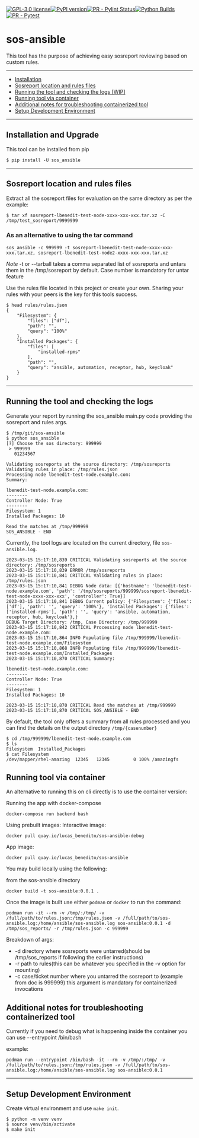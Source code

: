 [![GPL-3.0 license](https://img.shields.io/badge/license-GPL%20v3.0-brightgreen.svg)](https://github.com/lucas-benedito/sos-ansible/blob/devel/LICENSE)[![PyPI version](https://img.shields.io/pypi/v/sos_ansible.svg)](https://pypi.org/project/sos-ansible/)[![PR - Pylint Status](https://github.com/lucas-benedito/sos-ansible/actions/workflows/pylint.yml/badge.svg)](https://github.com/lucas-benedito/sos-ansible/actions/workflows/pylint.yml)[![Python Builds](https://github.com/lucas-benedito/sos-ansible/actions/workflows/python-publish.yml/badge.svg)](https://github.com/lucas-benedito/sos-ansible/actions/workflows/python-publish.yml)[![PR - Pytest](https://github.com/lucas-benedito/sos-ansible/actions/workflows/pytest.yml/badge.svg)](https://github.com/lucas-benedito/sos-ansible/actions/workflows/pytest.yml)

# sos-ansible

This tool has the purpose of achieving easy sosreport reviewing based on custom rules.

---

* [Installation](#installation)
* [Sosreport location and rules files](#sosreport-location-and-rules-files)
* [Running the tool and checking the logs [WIP]](#running-the-tool-and-checking-the-logs-[wip])
* [Running tool via container](#running-tool-via-container)
* [Additional notes for troubleshooting containerized tool](#additional-notes-for-troubleshooting-containerized-tool)
* [Setup Development Environment](#setup-development-environment)
---
## Installation and Upgrade
This tool can be installed from pip
```
$ pip install -U sos_ansible
```

---
## Sosreport location and rules files
Extract all the sosreport files for evaluation on the same directory as per the example:
```
$ tar xf sosreport-lbenedit-test-node-xxxx-xxx-xxx.tar.xz -C /tmp/test_sosreport/9999999
```
### As an alternative to using the tar command

`sos_ansible -c 999999 -t sosreport-lbenedit-test-node-xxxx-xxx-xxx.tar.xz, sosreport-lbenedit-test-node2-xxxx-xxx-xxx.tar.xz`

*Note* -t or --tarball takes a comma separated list of sosreports and untars them in the /tmp/sosreport by default. Case number is mandatory for untar feature

Use the rules file located in this project or create your own. Sharing your rules with your peers is the key for this tools success.
```
$ head rules/rules.json                                                                       
{
    "Filesystem": {
        "files": ["df"],
        "path": "",
        "query": "100%"
    },
    "Installed Packages": {
        "files": [
            "installed-rpms"
        ],
        "path": "",
        "query": "ansible, automation, receptor, hub, keycloak"
    }
}
```

---
## Running the tool and checking the logs
Generate your report by running the sos_ansible main.py code providing the sosreport and rules args.
```
$ /tmp/git/sos-ansible
$ python sos_ansible
[?] Choose the sos directory: 999999
 > 999999
   01234567

Validating sosreports at the source directory: /tmp/sosreports
Validating rules in place: /tmp/rules.json
Processing node lbenedit-test-node.example.com:
Summary:

lbenedit-test-node.example.com:
--------
Controller Node: True
--------
Filesystem: 1
Installed Packages: 10

Read the matches at /tmp/999999
SOS_ANSIBLE - END
```

Currently, the tool logs are located on the current directory, file `sos-ansible.log`.
```
2023-03-15 15:17:10,839 CRITICAL Validating sosreports at the source directory: /tmp/sosreports
2023-03-15 15:17:10,839 ERROR /tmp/sosreports
2023-03-15 15:17:10,841 CRITICAL Validating rules in place: /tmp/rules.json
2023-03-15 15:17:10,841 DEBUG Node data: [{'hostname': 'lbenedit-test-node.example.com', 'path': '/tmp/sosreports/999999/sosreport-lbenedit-test-node-xxxx-xxx-xxx', 'controller': True}]
2023-03-15 15:17:10,841 DEBUG Current policy: {'Filesystem': {'files': ['df'], 'path': '', 'query': '100%'}, 'Installed Packages': {'files': ['installed-rpms'], 'path': '', 'query': 'ansible, automation, receptor, hub, keycloak'},}
DEBUG Target Directory: /tmp, Case Directory: /tmp/999999
2023-03-15 15:17:10,842 CRITICAL Processing node lbenedit-test-node.example.com:
2023-03-15 15:17:10,864 INFO Populating file /tmp/999999/lbenedit-test-node.example.com/Filesystem
2023-03-15 15:17:10,868 INFO Populating file /tmp/999999/lbenedit-test-node.example.com/Installed_Packages
2023-03-15 15:17:10,870 CRITICAL Summary:

lbenedit-test-node.example.com:
--------
Controller Node: True
--------
Filesystem: 1
Installed Packages: 10

2023-03-15 15:17:10,870 CRITICAL Read the matches at /tmp/999999
2023-03-15 15:17:10,870 CRITICAL SOS_ANSIBLE - END
```

By default, the tool only offers a summary from all rules processed and you can find the details on the output directory `/tmp/{casenumber}`
```
$ cd /tmp/999999/lbenedit-test-node.example.com
$ ls
Filesystem  Installed_Packages
$ cat Filesystem
/dev/mapper/rhel-amazing  12345   12345         0 100% /amazingfs
```

## Running tool via container

An alternative to running this on cli directly is to use the container version:

Running the app with docker-compose
```
docker-compose run backend bash
```

Using prebuilt images:
Interactive image:
```
docker pull quay.io/lucas_benedito/sos-ansible-debug
```
App image:
```
docker pull quay.io/lucas_benedito/sos-ansible
```

You may build locally using the following:

from the sos-ansible directory
```
docker build -t sos-ansible:0.0.1 .
``` 


Once the image is built use either `podman` or `docker` to run the command:

``` 
podman run -it --rm -v /tmp/:/tmp/ -v /full/path/to/rules.json:/tmp/rules.json -v /full/path/to/sos-ansible.log:/home/ansible/sos-ansible.log sos-ansible:0.0.1 -d /tmp/sos_reports/ -r /tmp/rules.json -c 999999 
```

Breakdown of args:
  - -d directory where sosreports were untarred(should be /tmp/sos_reports if following the earlier instructions)
  - -r path to rules(this can be whatever you specified in the -v option for mounting)
  - -c case/ticket number where you untarred the sosreport to (example from doc is 999999) this argument is mandatory for containerized invocations


## Additional notes for troubleshooting containerized tool

Currently if you need to debug what is happening inside the container you can use --entrypoint /bin/bash

example:
```
podman run --entrypoint /bin/bash -it --rm -v /tmp/:/tmp/ -v /full/path/to/rules.json:/tmp/rules.json -v /full/path/to/sos-ansible.log:/home/ansible/sos-ansible.log sos-ansible:0.0.1
```

---
## Setup Development Environment
Create virtual environment and use `make init`.
```
$ python -m venv venv
$ source venv/bin/activate
$ make init
```
